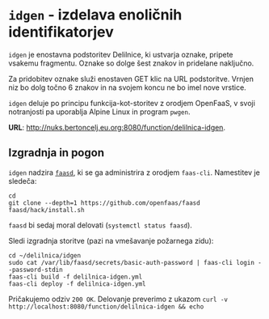 # `idgen` - izdelava enoličnih identifikatorjev

`idgen` je enostavna podstoritev Delilnice, ki ustvarja oznake, pripete
vsakemu fragmentu. Oznake so dolge šest znakov in pridelane naključno.

Za pridobitev oznake služi enostaven GET klic na URL podstoritve. Vrnjen
niz bo dolg točno 6 znakov in na svojem koncu ne bo imel nove vrstice.

`idgen` deluje po principu funkcija-kot-storitev z orodjem OpenFaaS,
v svoji notranjosti pa uporablja Alpine Linux in program `pwgen`.

**URL**: <http://nuks.bertoncelj.eu.org:8080/function/delilnica-idgen>.


## Izgradnja in pogon

`idgen` nadzira [`faasd`](https://github.com/openfaas/faasd), ki se ga
administrira z orodjem `faas-cli`. Namestitev je sledeča:

```
cd
git clone --depth=1 https://github.com/openfaas/faasd
faasd/hack/install.sh
```

`faasd` bi sedaj moral delovati (`systemctl status faasd`).

Sledi izgradnja storitve (pazi na vmešavanje požarnega zidu):

```
cd ~/delilnica/idgen
sudo cat /var/lib/faasd/secrets/basic-auth-password | faas-cli login --password-stdin
faas-cli build -f delilnica-idgen.yml
faas-cli deploy -f delilnica-idgen.yml
```

Pričakujemo odziv `200 OK`. Delovanje preverimo z ukazom
`curl -v http://localhost:8080/function/delilnica-idgen && echo`

